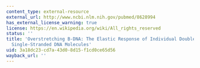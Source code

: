 ```yaml
---
content_type: external-resource
external_url: http://www.ncbi.nlm.nih.gov/pubmed/8628994
has_external_license_warning: true
license: https://en.wikipedia.org/wiki/All_rights_reserved
status: ''
title: 'Overstretching B-DNA: The Elastic Response of Individual Double-Stranded and
  Single-Stranded DNA Molecules'
uid: 3a18dc23-cd7a-43d0-8d15-f1cd0ce65d56
wayback_url: ''
---
```

